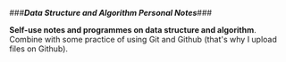 ###***Data Structure and Algorithm Personal Notes***###

**Self-use notes and programmes on data structure and algorithm**. Combine with some practice of using Git and Github (that's why I upload files on Github).
